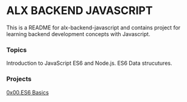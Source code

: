# ALX BACKEND JAVASCRIPT

This is a README for alx-backend-javascript and contains project for learning backend development concepts with Javascript.

### Topics

Introduction to JavaScript ES6 and Node.js.
ES6 Data strucutures.

### Projects
[0x00.ES6 Basics](https://github.com/otega07/alx-backend-javascript/tree/master/0x00-ES6_basic)
